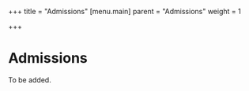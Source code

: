 +++
title = "Admissions"
[menu.main]
parent = "Admissions"
weight = 1

+++
# Admissions

To be added.